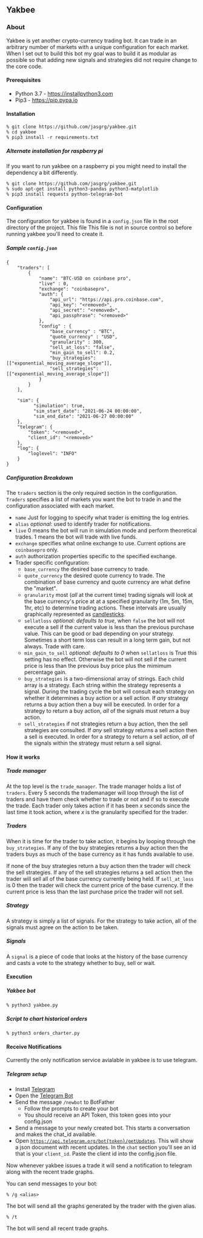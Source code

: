 ## Yakbee 

### About
Yakbee is yet another crypto-currency trading bot. It can trade in an arbitrary number of markets with a unique
 configuration for each market. When I set out to build this bot my goal was to build it as modular 
as possible so that adding new signals and strategies did not require change to the core code.

#### Prerequisites
- Python 3.7 - <https://installpython3.com>
- Pip3 - <https://pip.pypa.io>

#### Installation
    % git clone https://github.com/jasgrg/yakbee.git
    % cd yakbee
    % pip3 install -r requirements.txt
    
##### Alternate installation for raspberry pi
If you want to run yakbee on a raspberry pi you might need to install the dependency a bit differently.

    % git clone https://github.com/jasgrg/yakbee.git
    % sudo apt-get install python3-pandas python3-matplotlib
    % pip3 install requests python-telegram-bot
 
#### Configuration

The configuration for yakbee is found in a <code>config.json</code> file in the root directory of the project. This file
This file is not in source control so before running yakbee you'll need to create it.

##### Sample <code>config.json</code>

    {
        "traders": [
            {
                "name": "BTC-USD on coinbase pro",
                "live" : 0,
                "exchange": "coinbasepro",
                "auth": {
                    "api_url": "https://api.pro.coinbase.com",
                    "api_key": "<removed>",
                    "api_secret": "<removed>",
                    "api_passphrase": "<removed>"
                },
                "config" : {
                    "base_currency" : "BTC",
                    "quote_currency" : "USD",
                    "granularity" : 300,
                    "sell_at_loss": "false",
                    "min_gain_to_sell": 0.2,
                    "buy_strategies": [["exponential_moving_average_slope"]],
                    "sell_strategies": [["exponential_moving_average_slope"]]
                }
            }
        ],

        "sim": {
              "simulation": true,
              "sim_start_date": "2021-06-24 00:00:00",
              "sim_end_date": "2021-06-27 00:00:00"
        },
        "telegram": {
            "token": "<removed>",
            "client_id": "<removed>"
        },
        "log": {
            "loglevel": "INFO"
        }
    }

##### Configuration Breakdown

The <code>traders</code> section is the only required section in the configuration. <code>Traders</code> specifies a 
list of markets you want the bot to trade in and the configuration associated with each market.

- <code>name</code> Just for logging to specify what trader is emitting the log entries.
- <code>alias</code> *optional*: used to identify trader for notifications.
- <code>live</code> 0 means the bot will run in simulation mode and perform theoretical trades. 1 means the bot will 
trade with live funds.
- <code>exchange</code> specifies what online exchange to use. Current options are <code>coinbasepro</code> only.
- <code>auth</code> authorization properties specific to the specified exchange.
- Trader specific configuration:
  - <code>base_currency</code> the desired base currency to trade.
  - <code>quote_currency</code> the desired quote currency to trade. The combination of base currency and quote currency 
  are what define the "market".
  - <code>granularity</code> most (*all* at the current time) trading signals will look at the base currency's price at
  at a specified granularity (1m, 5m, 15m, 1hr, etc) to determine trading actions. These intervals are usually graphically
  represented as [candlesticks](https://www.investopedia.com/trading/candlestick-charting-what-is-it/).
  - <code>sellatloss</code> *optional: defaults to true*, when <code>false</code> the bot will not execute a sell if the current value is less than the
  previous purchase value. This can be good or bad depending on your strategy. Sometimes a short term loss can result in a long
  term gain, but not always. Trade with care.
  - <code>min_gain_to_sell</code> *optional: defaults to 0* when <code>sellatloss</code> is True this setting has no effect.
  Otherwise the bot will not sell if the current price is less than the previous buy price plus the mimimum percentage gain.
  - <code>buy_strategies</code> is a two-dimensional array of strings. Each child array is a strategy. Each string within 
  the strategy represents a signal. During the trading cycle the bot will consult each strategy on whether it determines
  a buy action or a sell action. If *any* strategy returns a buy action then a buy will be executed. In order for a strategy
  to return a buy action, *all* of the signals must return a buy action.
  - <code>sell_strategies</code> if not strategies return a buy action, then the sell strategies are consulted. If *any*
  sell strategy returns a sell action then a sell is executed. In order for a strategy to return a sell action, *all* of the 
  signals within the strategy must return a sell signal.

#### How it works

##### Trade manager

At the top level is the <code>trade_manager</code>. The trade manager holds a list of <code>traders</code>.
Every 5 seconds the trademanager will loop through the list of traders and have them check 
whether to trade or not and if so to execute the trade. Each trader only takes action if it has been *x* seconds
since the last time it took action, where *x* is the granularity specified for the trader.

##### Traders

When it is time for the trader to take action, it begins by looping through the <code>buy_strategies</code>.
If any of the buy strategies returns a *buy* action then the traders buys as much of the base currency
as it has funds available to use. 

If none of the buy strategies return a buy action then the trader will check the sell strategies.
If any of the sell strategies returns a sell action then the trader will sell all of the base currency
currently being held. If <code>sell_at_loss</code> is 0 then the trader will check the current price of the base currency.
If the current price is less than the last purchase price the trader will not sell.


##### Strategy

A strategy is simply a list of signals. For the strategy to take action, all of the signals must agree on the action to 
be taken.

##### Signals

A <code>signal</code> is a piece of code that looks at the history of the base currency and casts a vote to the strategy
whether to buy, sell or wait.

#### Execution

##### Yakbee bot

    % python3 yakbee.py
    
##### Script to chart historical orders

    % python3 orders_charter.py
    
#### Receive Notifications

Currently the only notification service avialable in yakbee is to use telegram.

##### Telegram setup

- Install [Telegram](https://telegram.org/apps)
- Open the [Telegram Bot](https://telegram.me/BotFather)
- Send the message <code>/newbot</code> to BotFather
    - Follow the prompts to create your bot
    - You should receive an API Token, this token goes into your config.json
- Send a message to your newly created bot. This starts a conversation and makes the chat_id available.
- Open <code>https://api.telegram.org/bot{token}/getUpdates</code>. This will show a json document
with recent updates.  In the <code>chat</code> section you'll see an id that is your <code>client_id</code>. Paste
the client id into the config.json file.

Now whenever yakbee issues a trade it will send a notification to telegram along with the recent trade graphs.

You can send messages to your bot:

    % /g <alias>
    
The bot will send all the graphs generated by the trader with the given alias.

    % /t
    
The bot will send all recent trade graphs.